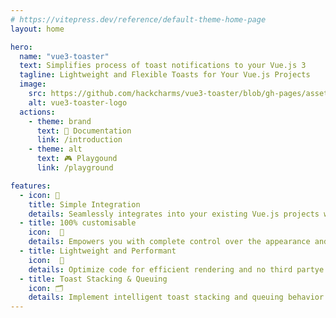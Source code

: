 ```yaml
---
# https://vitepress.dev/reference/default-theme-home-page
layout: home

hero:
  name: "vue3-toaster"
  text: Simplifies process of toast notifications to your Vue.js 3
  tagline: Lightweight and Flexible Toasts for Your Vue.js Projects
  image:
    src: https://github.com/hackcharms/vue3-toaster/blob/gh-pages/assets/Vue3-toaster-logo-color-1139e330.png?raw=true
    alt: vue3-toaster-logo
  actions:
    - theme: brand
      text: 📖 Documentation
      link: /introduction
    - theme: alt
      text: 🎮 Playgound
      link: /playground

features:
  - icon: 🤝
    title: Simple Integration
    details: Seamlessly integrates into your existing Vue.js projects with minimal setup and configuration
  - title: 100% customisable
    icon:  🎨
    details: Empowers you with complete control over the appearance and behavior of your toasts.
  - title: Lightweight and Performant
    icon:  🚀
    details: Optimize code for efficient rendering and no third partye dependencies.
  - title: Toast Stacking & Queuing
    icon: 🗂️
    details: Implement intelligent toast stacking and queuing behavior.
---
```


